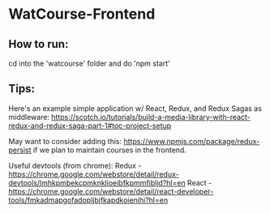 # WatCourse-Frontend

## How to run:

cd into the 'watcourse' folder and do 'npm start'

## Tips:

Here's an example simple application w/ React, Redux, and Redux Sagas as middleware: https://scotch.io/tutorials/build-a-media-library-with-react-redux-and-redux-saga-part-1#toc-project-setup

May want to consider adding this: https://www.npmjs.com/package/redux-persist if we plan to maintain courses in the frontend. 

Useful devtools (from chrome): 
Redux - https://chrome.google.com/webstore/detail/redux-devtools/lmhkpmbekcpmknklioeibfkpmmfibljd?hl=en
React - https://chrome.google.com/webstore/detail/react-developer-tools/fmkadmapgofadopljbjfkapdkoienihi?hl=en 
